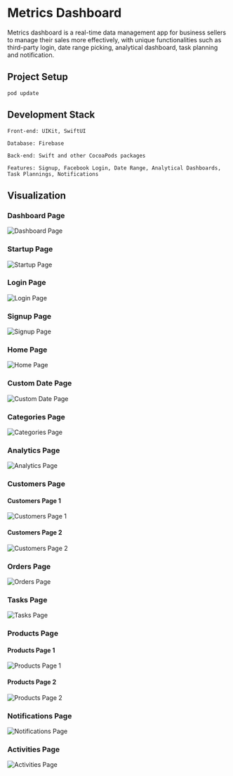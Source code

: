 # Metrics Dashboard
Metrics dashboard is a real-time data management app for business sellers to manage their sales more effectively, with unique functionalities such as third-party login, date range picking, analytical dashboard, task planning and notification.

## Project Setup
```
pod update
```


## Development Stack
```
Front-end: UIKit, SwiftUI

Database: Firebase

Back-end: Swift and other CocoaPods packages

Features: Signup, Facebook Login, Date Range, Analytical Dashboards, Task Plannings, Notifications
```


## Visualization

### Dashboard Page
![Dashboard Page](https://github.com/Yrh7383111/Metrics-Dashboard/blob/master/Visualizations/Dashboard.png)

### Startup Page
![Startup Page](https://github.com/Yrh7383111/Metrics-Dashboard/blob/master/Visualizations/Startup.png)

### Login Page
![Login Page](https://github.com/Yrh7383111/Metrics-Dashboard/blob/master/Visualizations/Login.png)

### Signup Page
![Signup Page](https://github.com/Yrh7383111/Metrics-Dashboard/blob/master/Visualizations/Signup.png)

### Home Page
![Home Page](https://github.com/Yrh7383111/Metrics-Dashboard/blob/master/Visualizations/Home.png)

### Custom Date Page
![Custom Date Page](https://github.com/Yrh7383111/Metrics-Dashboard/blob/master/Visualizations/Custom%20Date.png)

### Categories Page
![Categories Page](https://github.com/Yrh7383111/Metrics-Dashboard/blob/master/Visualizations/Categories.png)

### Analytics Page
![Analytics Page](https://github.com/Yrh7383111/Metrics-Dashboard/blob/master/Visualizations/Analytics.png)

### Customers Page
#### Customers Page 1
![Customers Page 1](https://github.com/Yrh7383111/Metrics-Dashboard/blob/master/Visualizations/Customers%20-%201.png)
#### Customers Page 2
![Customers Page 2](https://github.com/Yrh7383111/Metrics-Dashboard/blob/master/Visualizations/Customers%20-%202.png)

### Orders Page
![Orders Page](https://github.com/Yrh7383111/Metrics-Dashboard/blob/master/Visualizations/Orders.png)

### Tasks Page
![Tasks Page](https://github.com/Yrh7383111/Metrics-Dashboard/blob/master/Visualizations/Tasks.png)

### Products Page
#### Products Page 1
![Products Page 1](https://github.com/Yrh7383111/Metrics-Dashboard/blob/master/Visualizations/Products%20-%201.png)
#### Products Page 2
![Products Page 2](https://github.com/Yrh7383111/Metrics-Dashboard/blob/master/Visualizations/Products%20-%202.png)

### Notifications Page
![Notifications Page](https://github.com/Yrh7383111/Metrics-Dashboard/blob/master/Visualizations/Notifications.png)

### Activities Page
![Activities Page](https://github.com/Yrh7383111/Metrics-Dashboard/blob/master/Visualizations/Activities.png)
